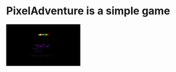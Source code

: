 # PixelAdventure is a simple game
<img src="/screenshots/Wed_Feb_12_23.33.56_2020.png" alt="Schreenshot" width="200"/>
